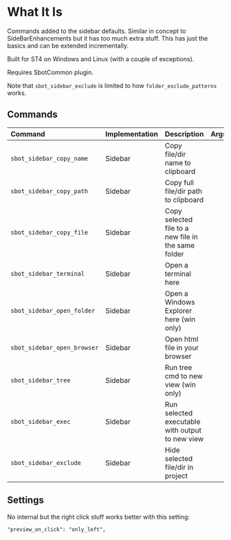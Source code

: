 # What It Is
Commands added to the sidebar defaults. Similar in concept to SideBarEnhancements
but it has too much extra stuff. This has just the basics and can be extended incrementally.

Built for ST4 on Windows and Linux (with a couple of exceptions).

Requires SbotCommon plugin.

Note that `sbot_sidebar_exclude` is limited to how `folder_exclude_patterns` works.


## Commands
| Command                    | Implementation | Description | Args      |
| :--------                  | :-------       | :-------    | :-------- |
| `sbot_sidebar_copy_name`   | Sidebar        | Copy file/dir name to clipboard                     |  |
| `sbot_sidebar_copy_path`   | Sidebar        | Copy full file/dir path to clipboard                |  |
| `sbot_sidebar_copy_file`   | Sidebar        | Copy selected file to a new file in the same folder |  |
| `sbot_sidebar_terminal`    | Sidebar        | Open a terminal here                                |  |
| `sbot_sidebar_open_folder` | Sidebar        | Open a Windows Explorer here (win only)             |  |
| `sbot_sidebar_open_browser`| Sidebar        | Open html file in your browser                      |  |
| `sbot_sidebar_tree`        | Sidebar        | Run tree cmd to new view (win only)                 |  |
| `sbot_sidebar_exec`        | Sidebar        | Run selected executable with output to new view     |  |
| `sbot_sidebar_exclude`     | Sidebar        | Hide selected file/dir in project                   |  |

## Settings
No internal but the right click stuff works better with this setting:
```
"preview_on_click": "only_left",
```
